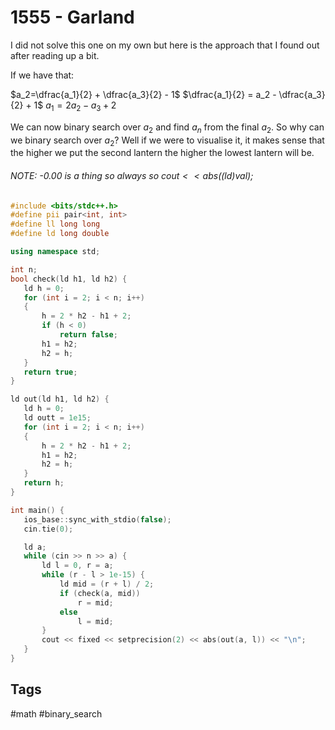 # 1555 - Garland
 I did not solve this one on my own but here is the approach that I found out after reading up a bit.
 
 If we have that:
 
 $a_2=\dfrac{a_1}{2} + \dfrac{a_3}{2} - 1$
 $\dfrac{a_1}{2} = a_2 - \dfrac{a_3}{2} + 1$
 $a_1=2a_2-a_3+2$
 
 We can now binary search over $a_2$ and find $a_n$ from the final $a_2$. So why can we binary search over $a_2$? Well if we were to visualise it, it makes sense that the higher we put the second lantern the higher the lowest lantern will be.
 
 ###### NOTE: -0.00 is a thing so always so $cout << abs((ld)val);$
 
 ```cpp
#include <bits/stdc++.h>
#define pii pair<int, int>
#define ll long long
#define ld long double

using namespace std;

int n;
bool check(ld h1, ld h2) {
    ld h = 0;
    for (int i = 2; i < n; i++)
    {
        h = 2 * h2 - h1 + 2;
        if (h < 0)
            return false;
        h1 = h2;
        h2 = h;
    }
    return true;
}

ld out(ld h1, ld h2) {
    ld h = 0;
    ld outt = 1e15;
    for (int i = 2; i < n; i++)
    {
        h = 2 * h2 - h1 + 2;
        h1 = h2;
        h2 = h;
    }
    return h;
}

int main() {
    ios_base::sync_with_stdio(false);
    cin.tie(0);

    ld a;
    while (cin >> n >> a) {
        ld l = 0, r = a;
        while (r - l > 1e-15) {
            ld mid = (r + l) / 2;
            if (check(a, mid))
                r = mid;
            else
                l = mid;
        }
        cout << fixed << setprecision(2) << abs(out(a, l)) << "\n";
    }
}

```
 
 ## Tags
 #math #binary_search
